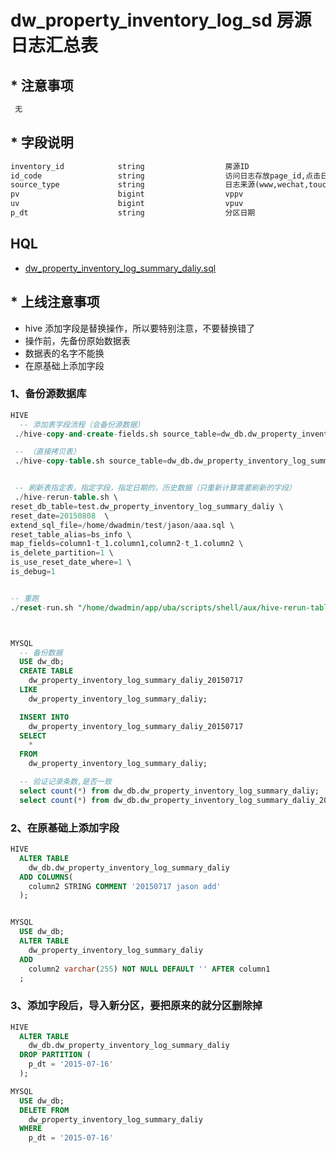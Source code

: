# dw_property_inventory_log_sd 房源日志汇总表

## * 注意事项

``` sql
 无

```

## * 字段说明
``` sql
inventory_id        	string              	房源ID
id_code             	string              	访问日志存放page_id,点击日志action_id
source_type         	string              	日志来源(www,wechat,touch web,ios,android)
pv                  	bigint              	vppv
uv                  	bigint              	vpuv
p_dt                	string              	分区日期

```



## HQL
- [dw_property_inventory_log_summary_daliy.sql](http://git.corp.angejia.com/dw/dw_sql/tree/master/property/dw_property_inventory_log_summary_daliy.sql)



## * 上线注意事项

- hive 添加字段是替换操作，所以要特别注意，不要替换错了
- 操作前，先备份原始数据表
- 数据表的名字不能换
- 在原基础上添加字段

### 1、备份源数据库

``` sql
HIVE
  -- 添加表字段流程（会备份源数据）
 ./hive-copy-and-create-fields.sh source_table=dw_db.dw_property_inventory_log_summary_daliy run_date=20150812 add_fields=new_exclusive_amount table_type=1 partition_field=p_dt source_db_type=dw

 -- （直接拷贝表）
 ./hive-copy-table.sh source_table=dw_db.dw_property_inventory_log_summary_daliy target_table=test.dw_property_inventory_log_summary_daliy table_type=1 partition_field=p_dt


 -- 刷新表指定表，指定字段，指定日期的，历史数据（只重新计算需要刷新的字段）
 ./hive-rerun-table.sh \
reset_db_table=test.dw_property_inventory_log_summary_daliy \
reset_date=20150808  \
extend_sql_file=/home/dwadmin/test/jason/aaa.sql \
reset_table_alias=bs_info \
map_fields=column1-t_1.column1,column2-t_1.column2 \
is_delete_partition=1 \
is_use_reset_date_where=1 \
is_debug=1


-- 重跑
./reset-run.sh "/home/dwadmin/app/uba/scripts/shell/aux/hive-rerun-table.sh reset_db_table=dw_db.dw_property_inventory_log_summary_daliy  reset_date={date} extend_sql_file=/data/log/test/reset-hql/broker_20150810.sql reset_table_alias=bs_info map_fields=column1-t_1.column1,column2-t_1.column2 is_delete_partition=0 is_use_reset_date_where=1 is_debug=0"  20150801 20150809



MYSQL
  -- 备份数据
  USE dw_db;
  CREATE TABLE
    dw_property_inventory_log_summary_daliy_20150717
  LIKE
    dw_property_inventory_log_summary_daliy;

  INSERT INTO
    dw_property_inventory_log_summary_daliy_20150717
  SELECT
    *
  FROM
    dw_property_inventory_log_summary_daliy;

  -- 验证记录条数,是否一致
  select count(*) from dw_db.dw_property_inventory_log_summary_daliy;
  select count(*) from dw_db.dw_property_inventory_log_summary_daliy_20150717;  
```

### 2、在原基础上添加字段

``` sql
HIVE
  ALTER TABLE
    dw_db.dw_property_inventory_log_summary_daliy
  ADD COLUMNS(
    column2 STRING COMMENT '20150717 jason add'
  );


MYSQL
  USE dw_db;
  ALTER TABLE
    dw_property_inventory_log_summary_daliy
  ADD
    column2 varchar(255) NOT NULL DEFAULT '' AFTER column1
  ;
```


### 3、添加字段后，导入新分区，要把原来的就分区删除掉

``` sql
HIVE
  ALTER TABLE
    dw_db.dw_property_inventory_log_summary_daliy
  DROP PARTITION (
    p_dt = '2015-07-16'
  );

MYSQL
  USE dw_db;
  DELETE FROM
    dw_property_inventory_log_summary_daliy
  WHERE
    p_dt = '2015-07-16'



```
